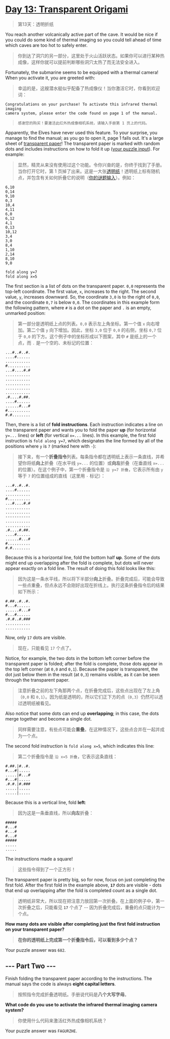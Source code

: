 # [Day 13: Transparent Origami](https://adventofcode.com/2021/day/13)

> 第13天：透明折纸

You reach another volcanically active part of the cave. It would be nice if you could do some kind of thermal imaging so you could tell ahead of time which caves are too hot to safely enter.

> 你到达了洞穴的另一部分，这里处于火山活跃状态。如果你可以进行某种热成像，这样你就可以提前判断哪些洞穴太热了而无法安全进入。

Fortunately, the submarine seems to be equipped with a thermal camera! When you activate it, you are greeted with:

> 幸运的是，这艘潜水艇似乎配备了热成像仪！当你激活它时，你看到欢迎词：

```'
Congratulations on your purchase! To activate this infrared thermal imaging
camera system, please enter the code found on page 1 of the manual.
```

> ```'
> 感谢您的购买！要激活此红外热成像相机系统，请输入手册第 1 页上的代码。
> ```

Apparently, the Elves have never used this feature. To your surprise, you manage to find the manual; as you go to open it, page 1 falls out. It's a large sheet of [transparent paper](https://en.wikipedia.org/wiki/Transparency_(projection))! The transparent paper is marked with random dots and includes instructions on how to fold it up ([your puzzle input](day13.txt)). For example:

> 显然，精灵从来没有使用过这个功能。令你兴奋的是，你终于找到了手册。当你打开它时，第 1 页掉了出来。这是一大张[透明纸](https://en.wikipedia.org/wiki/Transparency_(projection))！透明纸上标有随机点，并包含有关如何折叠它的说明（[你的谜题输入](day13.txt)）。例如：

```'
6,10
0,14
9,10
0,3
10,4
4,11
6,0
6,12
4,1
0,13
10,12
3,4
3,0
8,4
1,10
2,14
8,10
9,0

fold along y=7
fold along x=5
```

The first section is a list of dots on the transparent paper. `0,0` represents the top-left coordinate. The first value, `x`, increases to the right. The second value, `y`, increases downward. So, the coordinate `3,0` is to the right of `0,0`, and the coordinate `0,7` is below `0,0`. The coordinates in this example form the following pattern, where `#` is a dot on the paper and `.` is an empty, unmarked position:

> 第一部分是透明纸上点的列表。`0,0` 表示左上角坐标。第一个值 `x` 向右增加。第二个值 `y` 向下增加。因此，坐标 `3,0` 位于 `0,0` 的右侧，坐标 `0,7` 位于 `0,0` 的下方。这个例子中的坐标形成以下图案，其中 `#` 是纸上的一个点，而 `.` 是一个空的、未标记的位置：

```'
...#..#..#.
....#......
...........
#..........
...#....#.#
...........
...........
...........
...........
...........
.#....#.##.
....#......
......#...#
#..........
#.#........
```

Then, there is a list of **fold instructions**. Each instruction indicates a line on the transparent paper and wants you to fold the paper **up** (for horizontal `y=...` lines) or **left** (for vertical `x=...` lines). In this example, the first fold instruction is `fold along y=7`, which designates the line formed by all of the positions where `y` is `7` (marked here with `-`):

> 接下来，有一个**折叠指令**列表。每条指令都在透明纸上表示一条直线，并希望你将纸**向上**折叠（在水平线 `y=...` 的位置）或**向左**折叠（在垂直线 `x=...` 的位置）。在这个例子中，第一个折叠指令是 `沿 y=7 折叠`，它表示所有由 `y` 等于 `7` 的位置组成的直线（这里用 `-` 标记）：

```'
...#..#..#.
....#......
...........
#..........
...#....#.#
...........
...........
-----------
...........
...........
.#....#.##.
....#......
......#...#
#..........
#.#........
```

Because this is a horizontal line, fold the bottom half **up**. Some of the dots might end up overlapping after the fold is complete, but dots will never appear exactly on a fold line. The result of doing this fold looks like this:

> 因为这是一条水平线，所以将下半部分**向上**折叠。折叠完成后，可能会导致一些点重叠，但点永远不会刚好出现在折线上。执行这条折叠指令后的结果如下所示：

```'
#.##..#..#.
#...#......
......#...#
#...#......
.#.#..#.###
...........
...........
```

Now, only `17` dots are visible.

> 现在，只能看见 `17` 个点了。

Notice, for example, the two dots in the bottom left corner before the transparent paper is folded; after the fold is complete, those dots appear in the top left corner (at `0,0` and `0,1`). Because the paper is transparent, the dot just below them in the result (at `0,3`) remains visible, as it can be seen through the transparent paper.

> 注意折叠之前的左下角那两个点，在折叠完成后，这些点出现在了左上角（`0,0` 和 `0,1`）。因为纸是透明的，所以它们正下方的点（`0,3`）仍然可以透过透明纸被看见。

Also notice that some dots can end up **overlapping**; in this case, the dots merge together and become a single dot.

> 同样需要注意，有些点可能会**重叠**。在这种情况下，这些点合并在一起并成为一个点。

The second fold instruction is `fold along x=5`, which indicates this line:

> 第二个折叠指令是 `沿 x=5 折叠`，它表示这条直线：

```'
#.##.|#..#.
#...#|.....
.....|#...#
#...#|.....
.#.#.|#.###
.....|.....
.....|.....
```

Because this is a vertical line, fold **left**:

> 因为这是一条垂直线，所以**向左**折叠：

```'
#####
#...#
#...#
#...#
#####
.....
.....
```

The instructions made a square!

> 这些指令得到了一个正方形！

The transparent paper is pretty big, so for now, focus on just completing the first fold. After the first fold in the example above, **`17`** dots are visible - dots that end up overlapping after the fold is completed count as a single dot.

> 透明纸非常大，所以现在把注意力放回第一次折叠。在上面的例子中，第一次折叠之后，只能看见 **`17`** 个点了 -- 因为折叠完成后，重叠的点只能计为一个点。

**How many dots are visible after completing just the first fold instruction on your transparent paper?**

> **在你的透明纸上完成第一个折叠指令后，可以看到多少个点？**

Your puzzle answer was `682`.

## --- Part Two ---

Finish folding the transparent paper according to the instructions. The manual says the code is always **eight capital letters**.

> 按照指令完成折叠透明纸。手册说代码是**八个大写字母**。

**What code do you use to activate the infrared thermal imaging camera system?**

> 你使用什么代码来激活红外热成像相机系统？

Your puzzle answer was `FAGURZHE`.
